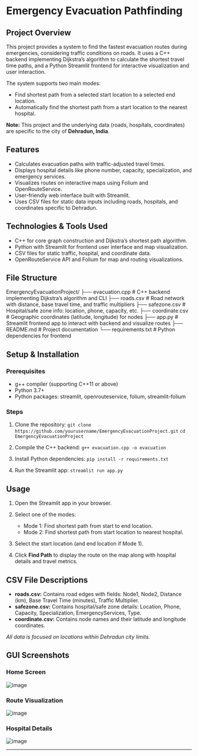# Emergency Evacuation Pathfinding

## Project Overview

This project provides a system to find the fastest evacuation routes during emergencies, considering traffic conditions on roads. It uses a C++ backend implementing Dijkstra’s algorithm to calculate the shortest travel time paths, and a Python Streamlit frontend for interactive visualization and user interaction.

The system supports two main modes:

* Find shortest path from a selected start location to a selected end location.
* Automatically find the shortest path from a start location to the nearest hospital.

**Note:** This project and the underlying data (roads, hospitals, coordinates) are specific to the city of **Dehradun, India**.

## Features

* Calculates evacuation paths with traffic-adjusted travel times.
* Displays hospital details like phone number, capacity, specialization, and emergency services.
* Visualizes routes on interactive maps using Folium and OpenRouteService.
* User-friendly web interface built with Streamlit.
* Uses CSV files for static data inputs including roads, hospitals, and coordinates specific to Dehradun.

## Technologies & Tools Used

* C++ for core graph construction and Dijkstra’s shortest path algorithm.
* Python with Streamlit for frontend user interface and map visualization.
* CSV files for static traffic, hospital, and coordinate data.
* OpenRouteService API and Folium for map and routing visualizations.

## File Structure

EmergencyEvacuationProject/
├── evacuation.cpp         # C++ backend implementing Dijkstra’s algorithm and CLI
├── roads.csv              # Road network with distance, base travel time, and traffic multipliers
├── safezone.csv           # Hospital/safe zone info: location, phone, capacity, etc.
├── coordinate.csv         # Geographic coordinates (latitude, longitude) for nodes
├── app.py                 # Streamlit frontend app to interact with backend and visualize routes
├── README.md              # Project documentation
└── requirements.txt       # Python dependencies for frontend

## Setup & Installation

### Prerequisites

* g++ compiler (supporting C++11 or above)
* Python 3.7+
* Python packages: streamlit, openrouteservice, folium, streamlit-folium

### Steps

1. Clone the repository:
   `git clone https://github.com/yourusername/EmergencyEvacuationProject.git`
   `cd EmergencyEvacuationProject`

2. Compile the C++ backend:
   `g++ evacuation.cpp -o evacuation`

3. Install Python dependencies:
   `pip install -r requirements.txt`

4. Run the Streamlit app:
   `streamlit run app.py`

## Usage

1. Open the Streamlit app in your browser.
2. Select one of the modes:

   * Mode 1: Find shortest path from start to end location.
   * Mode 2: Find shortest path from start location to nearest hospital.
3. Select the start location (and end location if Mode 1).
4. Click **Find Path** to display the route on the map along with hospital details and travel metrics.

## CSV File Descriptions

* **roads.csv:** Contains road edges with fields: Node1, Node2, Distance (km), Base Travel Time (minutes), Traffic Multiplier.
* **safezone.csv:** Contains hospital/safe zone details: Location, Phone, Capacity, Specialization, EmergencyServices, Type.
* **coordinate.csv:** Contains node names and their latitude and longitude coordinates.

*All data is focused on locations within Dehradun city limits.*

## GUI Screenshots

### Home Screen

![image](https://github.com/user-attachments/assets/6cd0c20d-c7c1-435a-8aef-bbd8c07f9ccf)

### Route Visualization

![image](https://github.com/user-attachments/assets/5adf952a-8d7a-472d-acd6-c8c2c7ef13da)

### Hospital Details

![image](https://github.com/user-attachments/assets/53064551-6f37-4406-96fb-50b749241eaf)

---

